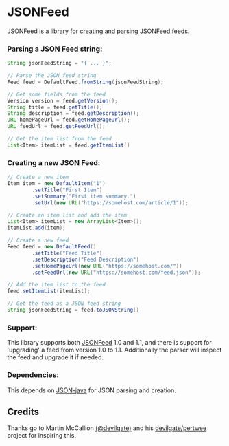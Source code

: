 # JSONFeed

JSONFeed is a library for creating and parsing [JSONFeed](https://jsonfeed.org/) feeds.


### Parsing a JSON Feed string:

```java
String jsonFeedString = "{ ... }";

// Parse the JSON feed string
Feed feed = DefaultFeed.fromString(jsonFeedString);

// Get some fields from the feed
Version version = feed.getVersion();
String title = feed.getTitle();
String description = feed.getDescription();
URL homePageUrl = feed.getHomePageUrl();
URL feedUrl = feed.getFeedUrl();

// Get the item list from the feed
List<Item> itemList = feed.getItemList()
```


### Creating a new JSON Feed:

```java
// Create a new item
Item item = new DefaultItem("1")
        .setTitle("First Item")
        .setSummary("First item summary.")
        .setUrl(new URL("https://somehost.com/article/1"));

// Create an item list and add the item
List<Item> itemList = new ArrayList<Item>();
itemList.add(item);

// Create a new feed
Feed feed = new DefaultFeed()
        .setTitle("Feed Title")
        .setDescription("Feed Description")
        .setHomePageUrl(new URL("https://somehost.com/"))
        .setFeedUrl(new URL("https://somehost.com/feed.json"));

// Add the item list to the feed
feed.setItemList(itemList);

// Get the feed as a JSON feed string
String jsonFeedString = feed.toJSONString()
```


### Support:

This library supports both [JSONFeed](https://jsonfeed.org/) 1.0 and 1.1, and there is
support for 'upgrading' a feed from version 1.0 to 1.1. Additionally the parser will
inspect the feed and upgrade it if needed.



### Dependencies:

This depends on [JSON-java](https://github.com/stleary/JSON-java) for JSON parsing and creation.



## Credits

Thanks go to Martin McCallion [(@devilgate)](https://github.com/devilgate) and his [devilgate/pertwee](https://github.com/devilgate/pertwee) project for inspiring this.
